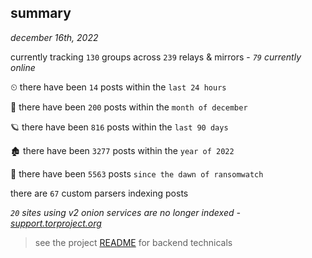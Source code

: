 
## summary
_december 16th, 2022_

currently tracking `130` groups across `239` relays & mirrors - _`79` currently online_

⏲ there have been `14` posts within the `last 24 hours`

🦈 there have been `200` posts within the `month of december`

🪐 there have been `816` posts within the `last 90 days`

🏚 there have been `3277` posts within the `year of 2022`

🦕 there have been `5563` posts `since the dawn of ransomwatch`

there are `67` custom parsers indexing posts

_`20` sites using v2 onion services are no longer indexed - [support.torproject.org](https://support.torproject.org/onionservices/v2-deprecation/)_

> see the project [README](https://github.com/joshhighet/ransomwatch#ransomwatch--) for backend technicals
